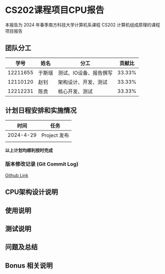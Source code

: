 # CS202课程项目CPU报告

本报告为 2024 年春季南方科技大学计算机系课程 CS202 计算机组成原理的课程项目报告

## 团队分工

| 学号     | 姓名    | 分工                 | 贡献比 |
| -------- | ------ | ------------------- | ------ |
| 12211655 | 于斯瑶  | 测试、IO设备、报告撰写 | 33.33% |
| 12110120 | 赵钊   | 架构设计、开发、测试    | 33.33% |
| 12212231 | 陈贲   | 核心开发、测试         | 33.33% |


## 计划日程安排和实施情况

| 时间          | 任务                                          |
| ------------- | -------------------------------------------- |
| 2024-4-29     |  Project 发布                                |
|     |     |

**以上计划均顺利按时完成**

### 版本修改记录 (Git Commit Log)

[Github Link](https://github.com/wLUOw/MineCPU)


## CPU架构设计说明


## 使用说明


## 测试说明


## 问题及总结


## Bonus 相关说明


